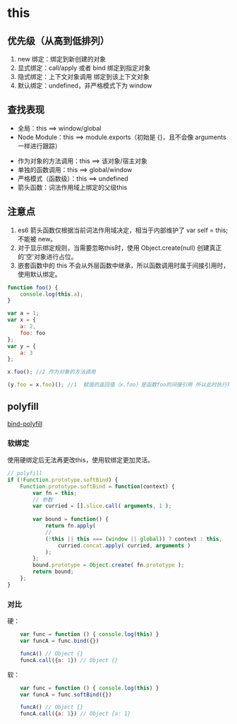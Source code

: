 # this

## 优先级（从高到低排列）

1. new 绑定：绑定到新创建的对象
2. 显式绑定：call/apply 或者 bind  绑定到指定对象
3. 隐式绑定：上下文对象调用 绑定到该上下文对象
4. 默认绑定：undefined，非严格模式下为 window


## 查找表现

- 全局：this ==> window/global
- Node Module：this ==> module.exports（初始是 {}，且不会像 arguments 一样进行跟踪）
<!-- - function 或 Eval： 新的EC新的this，而块（```{}```）不会 -->
- 作为对象的方法调用：this ==> 该对象/宿主对象
- 单独的函数调用：this ==> global/window
- 严格模式（函数级）：this ==> undefined
- 箭头函数：词法作用域上绑定的父级this


## 注意点
1. es6 箭头函数仅根据当前词法作用域决定，相当于内部维护了 var self = this; 不能被 new。
2. 对于显示绑定规则，当需要忽略this时，使用 Object.create(null) 创建真正的'空'对象进行占位。
3. 嵌套函数中的 this 不会从外层函数中继承，所以函数调用时属于间接引用时，使用默认绑定。
```js
function foo() {
    console.log(this.a);
}

var a = 1;
var x = {
    a: 2,
    foo: foo
};
var y = {
    a: 3
};

x.foo(); //2 作为对象的方法调用

(y.foo = x.foo)(); //1  赋值的返回值（x.foo）是函数foo的间接引用 所以此时执行环境为window（非严格模式）


```

## polyfill

[bind-polyfill](./wheels-polyfill/bind.js)

### 软绑定
使用硬绑定后无法再更改this，使用软绑定更加灵活。

```js
// polyfill
if (!Function.prototype.softBind) {
    Function.prototype.softBind = function(context) {
        var fn = this;
        // 参数
        var curried = [].slice.call( arguments, 1 );
        
        var bound = function() {
            return fn.apply(
            // 
            (!this || this === (window || global)) ? context : this,
                curried.concat.apply( curried, arguments )
            );
        };
        bound.prototype = Object.create( fn.prototype );
        return bound;
    };
}
```

### 对比
硬：  
```js
    var func = function () { console.log(this) }
    var funcA = func.bind({})

    funcA() // Object {}
    funcA.call({a: 1}) // Object {}
```
软：
```js
    var func = function () { console.log(this) }
    var funcA = func.softBind({})

    funcA() // Object {}
    funcA.call({a: 1}) // Object {a: 1}
```


